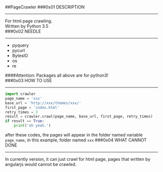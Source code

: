 ##PageCrawler
###0x01 DESCRIPTION
***
For html page crawling.  
Written by Python 3.5  
###0x02 NEEDLE
***
* pyquery
* pycurl
* BytesIO
* os
* re
  
####Attention: Packages all above are for python3!  
###0x03 HOW TO USE
***
```Python
import crawler
page_name = 'xxx' 
base_url = 'http://xxx/themes/xxx/'
first_page = 'index.html'
retry_times = 3
result = crawler.crawl(page_name, base_url, first_page, retry_times)
if result == True:
    print('oh yeah.')
```
after these codes, the pages will appear in the folder named variable `page_name`, in this example, folder named `xxx`
###0x04 WHAT CANNOT DONE
***
In currently version, it can just crawl for html page, pages that written by angularjs would cannot be crawled.
